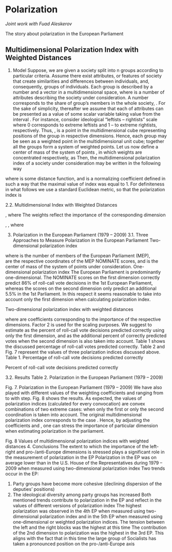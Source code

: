 # Polarization
*Joint work with Fuad Aleskerov*

The story about polarization in the European Parliament

## Multidimensional Polarization Index with Weighted Distances
1. Model
  Suppose, we are given a society split into n groups according to particular criteria. Assume there exist attributes, or features of society that create similarities and differences between individuals, and, consequently, groups of individuals. 
Each group is described by a number  and a vector  in a multidimensional space,  where  is a number of attributes describing the society under consideration. A number  corresponds to the share of group’s members in the whole society, . For the sake of simplicity, thereafter we assume that each of  attributes can be presented as a value of some scalar variable taking value from the interval . For instance, consider ideological “leftists – rightists” scale where 0 corresponds to extreme leftists and 1 – to extreme rightists, respectively. Thus, , is a point in the multidimensional cube representing positions of the group in respective dimensions.
Hence, each group may be seen as a weighted point in the multidimensional unit cube; together all the groups form a system of weighted points. 
Let us now define a center of mass  of the system of points 
, in which weights  are concentrated respectively, as 
Then, the multidimensional polarization index of a society under consideration may be written in the following way

where  is some distance function, and  is a normalizing coefficient defined in such a way that the maximal value of  index was equal to 1. 
For definiteness in what follows we use a standard Euclidean metric, so that the polarization index is  

2.2.	Multidimensional Index with Weighted Distances

,  where 
The weights  reflect the importance of the corresponding dimension 

,
,
where 

3.	Polarization in the European Parliament (1979 – 2009)
3.1.	Three Approaches to Measure Polarization in the European Parliament
Two-dimensional polarization index

where  is the number of members of the European Parliament (MEP),  
are the respective coordinates of the MEP NOMINATE scores, and 
 is the center of mass of the system of points under consideration.
One-dimensional polarization index
The European Parliament is predominantly one-dimensional. The NOMINATE scores on the first dimension correctly predict 86% of roll-call vote decisions in the 1st European Parliament, whereas the scores on the second dimension only predict an additional 5.5% in the 1st Parliament. In this respect it seems reasonable to take into account only the first dimension when calculating polarization index.

Two-dimensional polarization index with weighted distances

where  are coefficients corresponding to the importance of the respective dimensions.  Factor 2 is used for the scaling purposes. 
We suggest to estimate  as the percent of roll-call vote decisions predicted correctly using only the first dimension, and  as the additional percent of correctly predicted votes when the second dimension is also taken into account.
Table 1 shows the discussed percentage of roll-call votes predicted correctly. Table 2 and Fig. 7 represent the values of three polarization indices discussed above.
Table 1. Percentage of roll-call vote decisions predicted correctly

Percent of roll-call vote decisions predicted correctly



3.2.	Results
Table 2. Polarization in the European Parliament (1979 – 2009)


Fig. 7. Polarization in the European Parliament (1979 – 2009)
We have also played with different values of the weighting coefficients  and  ranging  from  to  with  step. Fig. 8 shows the results. As expected, the values of polarization indices (calculated for every convocation) are convex combinations of two extreme cases: when only the first or only the second coordination is taken into account. The original multidimensional polarization index corresponds to the case .
Hence, by adjusting the coefficients  and , one can stress the importance of particular dimension when estimating polarization in the parliament. 

Fig. 8 Values of multidimensional polarization indices with weighted distances
4.	Conclusions
The extent to which the importance of the left-right and 
pro-/anti-Europe dimensions is stressed plays a significant role in the measurement of polarization in the EP
Polarization in the EP was on average lower than in the 
U.S. House of the Representatives during 1979 – 2009 when measured using two-dimensional polarization index
Two trends occur in the EP: 
1.	Party groups have become more cohesive (declining dispersion of the deputies’ positions)
2.	The ideological diversity among party groups has increased
Both mentioned trends contribute to polarization in the EP and reflect in the values of different versions of polarization index
The highest polarization was observed in the 4th EP when measured using two-dimensional polarization index and in the 5th EP when measured using one-dimensional or weighted polarization indices. The tension between the left and the right blocks was the highest at this time
The contribution of the 2nd dimension to polarization was the highest in the 3rd EP. This aligns with the fact that in this time the large group of Socialists has taken a pronounced position on the pro-/anti-Europe axis
